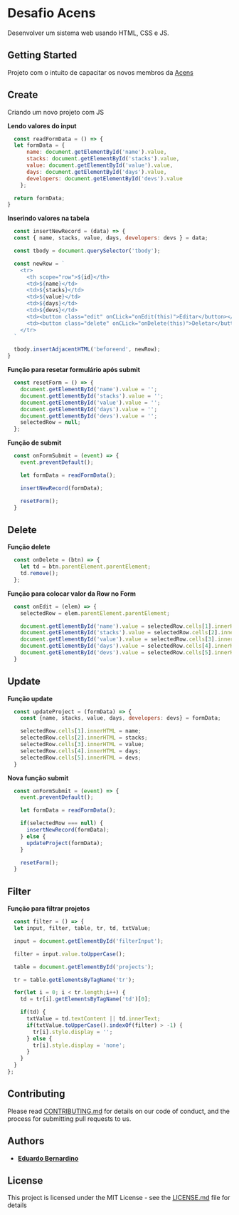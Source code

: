 # Desafio Acens

Desenvolver um sistema web usando HTML, CSS e JS.

## Getting Started

Projeto com o intuito de capacitar os novos membros da [Acens](http://acensjr.com/)

## Create

Criando um novo projeto com JS

**Lendo valores do input**
```javascript
  const readFormData = () => {
  let formData = {
      name: document.getElementById('name').value,
      stacks: document.getElementById('stacks').value,
      value: document.getElementById('value').value,
      days: document.getElementById('days').value,
      developers: document.getElementById('devs').value
    };

  return formData;
}
```

**Inserindo valores na tabela**
```javascript
  const insertNewRecord = (data) => {
  const { name, stacks, value, days, developers: devs } = data;

  const tbody = document.querySelector('tbody');

  const newRow = `
    <tr>
      <th scope="row">${id}</th>
      <td>${name}</td>
      <td>${stacks}</td>
      <td>${value}</td>
      <td>${days}</td>
      <td>${devs}</td>
      <td><button class="edit" onCLick="onEdit(this)">Editar</button></td>
      <td><button class="delete" onCLick="onDelete(this)">Deletar</button></td>
    </tr>
  `

  tbody.insertAdjacentHTML('beforeend', newRow);
}
```

**Função para resetar formulário após submit**
```javascript
  const resetForm = () => {
    document.getElementById('name').value = '';
    document.getElementById('stacks').value = '';
    document.getElementById('value').value = '';
    document.getElementById('days').value = '';
    document.getElementById('devs').value = '';
    selectedRow = null;
  };
```

**Função de submit**
```javascript
  const onFormSubmit = (event) => {
    event.preventDefault();

    let formData = readFormData();

    insertNewRecord(formData);

    resetForm();
  }
```

## Delete
**Função delete**
```javascript
  const onDelete = (btn) => {
    let td = btn.parentElement.parentElement;
    td.remove();
  };
```

**Função para colocar valor da Row no Form**
```javascript
  const onEdit = (elem) => {
    selectedRow = elem.parentElement.parentElement;

    document.getElementById('name').value = selectedRow.cells[1].innerHTML;
    document.getElementById('stacks').value = selectedRow.cells[2].innerHTML;
    document.getElementById('value').value = selectedRow.cells[3].innerHTML;
    document.getElementById('days').value = selectedRow.cells[4].innerHTML;
    document.getElementById('devs').value = selectedRow.cells[5].innerHTML;
  }
```

## Update
**Função update**
```javascript
  const updateProject = (formData) => {
    const {name, stacks, value, days, developers: devs} = formData;

    selectedRow.cells[1].innerHTML = name;
    selectedRow.cells[2].innerHTML = stacks;
    selectedRow.cells[3].innerHTML = value;
    selectedRow.cells[4].innerHTML = days;
    selectedRow.cells[5].innerHTML = devs;
  } 
```

**Nova função submit**
```javascript
  const onFormSubmit = (event) => {
    event.preventDefault();

    let formData = readFormData();

    if(selectedRow === null) {
      insertNewRecord(formData);
    } else {
      updateProject(formData);
    }

    resetForm();
  }
```

## Filter
**Função para filtrar projetos**
```javascript
  const filter = () => {
  let input, filter, table, tr, td, txtValue;

  input = document.getElementById('filterInput');

  filter = input.value.toUpperCase();

  table = document.getElementById('projects');

  tr = table.getElementsByTagName('tr');

  for(let i = 0; i < tr.length;i++) {
    td = tr[i].getElementsByTagName('td')[0];

    if(td) {
      txtValue = td.textContent || td.innerText;
      if(txtValue.toUpperCase().indexOf(filter) > -1) {
        tr[i].style.display = '';
      } else {
        tr[i].style.display = 'none';
      }
    }
  }
};
```

## Contributing

Please read [CONTRIBUTING.md](https://gist.github.com/PurpleBooth/b24679402957c63ec426) for details on our code of conduct, and the process for submitting pull requests to us.

## Authors

* [**Eduardo Bernardino**](https://github.com/dudubernardino)

## License

This project is licensed under the MIT License - see the [LICENSE.md](LICENSE.md) file for details
